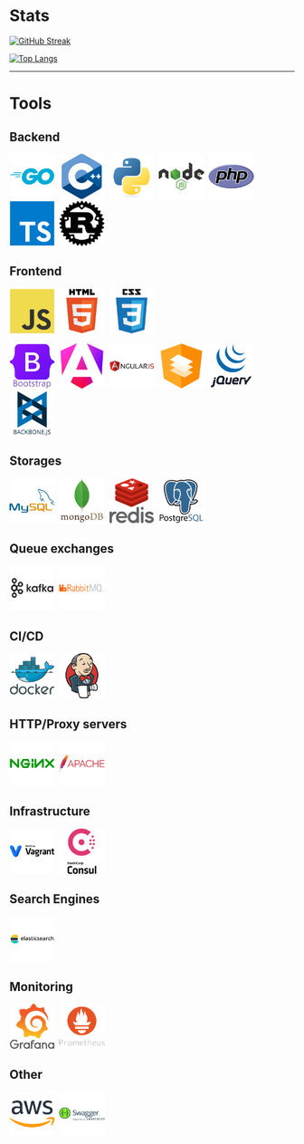 # Stats

[![GitHub Streak](http://github-readme-streak-stats.herokuapp.com?user=yelsukov&theme=dark&background=000000)](https://git.io/streak-stats)

[![Top Langs](https://github-readme-stats.vercel.app/api/top-langs/?username=yelsukov&layout=compact&theme=vision-friendly-dark)](https://github.com/anuraghazra/github-readme-stats)

---
# Tools
## Backend
<img src="https://github.com/devicons/devicon/blob/master/icons/go/go-original-wordmark.svg" title="Go" alt="Go" width="80" height="80" />&nbsp;
<img src="https://github.com/devicons/devicon/blob/master/icons/cplusplus/cplusplus-original.svg" title="C++" alt="C++" width="80" height="80" />&nbsp;
<img src="https://github.com/devicons/devicon/blob/master/icons/python/python-original.svg" title="Python" alt="Python" width="80" height="80" />&nbsp;
<img src="https://github.com/devicons/devicon/blob/master/icons/nodejs/nodejs-original-wordmark.svg" title="NodeJS" alt="NodeJS" width="80" height="80" />&nbsp;
<img src="https://github.com/devicons/devicon/blob/master/icons/php/php-original.svg" title="PHP" alt="PHP" width="80" height="80" />&nbsp;
<img src="https://github.com/devicons/devicon/blob/master/icons/typescript/typescript-original.svg" title="TS" alt="TS" width="80" height="80" />&nbsp;
<img src="https://github.com/devicons/devicon/blob/master/icons/rust/rust-original.svg" title="Rust" alt="Rust" width="80" height="80" />

## Frontend
<img src="https://github.com/devicons/devicon/blob/master/icons/javascript/javascript-original.svg" title="JavaScript" alt="JavaScript" width="80" height="80" />&nbsp;
<img src="https://github.com/devicons/devicon/blob/master/icons/html5/html5-original-wordmark.svg" title="HTML5" alt="HTML5" width="80" height="80" />&nbsp;
<img src="https://github.com/devicons/devicon/blob/master/icons/css3/css3-original-wordmark.svg" title="CSS3" alt="CSS3" width="80" height="80" />

<img src="https://github.com/devicons/devicon/blob/master/icons/bootstrap/bootstrap-original-wordmark.svg" title="Bootstrap" alt="Bootstrap" width="80" height="80" />&nbsp;
<img src="https://github.com/devicons/devicon/blob/master/icons/angular/angular-original.svg" title="Angular" alt="Angular" width="80" height="80" />&nbsp;
<img src="https://github.com/devicons/devicon/blob/master/icons/angularjs/angularjs-original-wordmark.svg" title="AngularJs" alt="AngularJs" width="80" height="80" />&nbsp;
<img src="https://github.com/devicons/devicon/blob/master/icons/angularmaterial/angularmaterial-original.svg" title="AngularMaterial" alt="AngularMaterial" width="80" height="80" />&nbsp;
<img src="https://github.com/devicons/devicon/blob/master/icons/jquery/jquery-original-wordmark.svg" title="jQuery" alt="jQuery" width="80" height="80" />&nbsp;
<img src="https://github.com/devicons/devicon/blob/master/icons/backbonejs/backbonejs-original-wordmark.svg" title="BackboneJs" alt="BackboneJs" width="80" height="80" />

## Storages
<img src="https://github.com/devicons/devicon/blob/master/icons/mysql/mysql-original-wordmark.svg" title="Mysql" alt="Mysql" width="80" height="80" />&nbsp;
<img src="https://github.com/devicons/devicon/blob/master/icons/mongodb/mongodb-original-wordmark.svg" title="MongoDb" alt="MongoDb" width="80" height="80" />&nbsp;
<img src="https://github.com/devicons/devicon/blob/master/icons/redis/redis-original-wordmark.svg" title="Redis" alt="Redis" width="80" height="80" />&nbsp;
<img src="https://github.com/devicons/devicon/blob/master/icons/postgresql/postgresql-original-wordmark.svg" title="PostgreSQL" alt="PostgreSQL" width="80" height="80" />&nbsp;

## Queue exchanges
<img src="https://github.com/devicons/devicon/blob/master/icons/apachekafka/apachekafka-original-wordmark.svg" title="Kafka" alt="Kafka" width="80" height="80" />&nbsp;
<img src="https://github.com/devicons/devicon/blob/master/icons/rabbitmq/rabbitmq-original-wordmark.svg" title="RabbitMQ" alt="RabbitMQ" width="80" height="80" />

## CI/CD
<img src="https://github.com/devicons/devicon/blob/master/icons/docker/docker-original-wordmark.svg" title="Docker" alt="Docker" width="80" height="80" />&nbsp;
<img src="https://github.com/devicons/devicon/blob/master/icons/jenkins/jenkins-original.svg" title="Jenkins" alt="Jenkins" width="80" height="80" />

## HTTP/Proxy servers
<img src="https://github.com/devicons/devicon/blob/master/icons/nginx/nginx-original.svg" title="Nginx" alt="Nginx" width="80" height="80" />&nbsp;
<img src="https://github.com/devicons/devicon/blob/master/icons/apache/apache-original-wordmark.svg" title="Apache" alt="Apache" width="80" height="80" />

## Infrastructure
<img src="https://github.com/devicons/devicon/blob/master/icons/vagrant/vagrant-original-wordmark.svg" title="Vagrant" alt="Vagrant" width="80" height="80" />&nbsp;
<img src="https://github.com/devicons/devicon/blob/master/icons/consul/consul-original-wordmark.svg" title="Consul" alt="Consul" width="80" height="80" />

## Search Engines
<img src="https://github.com/devicons/devicon/blob/master/icons/elasticsearch/elasticsearch-original-wordmark.svg" title="ElasticSearch" alt="ElasticSearch" width="80" height="80" />

## Monitoring
<img src="https://github.com/devicons/devicon/blob/master/icons/grafana/grafana-original-wordmark.svg" title="Grafana" alt="Grafana" width="80" height="80" />&nbsp;
<img src="https://github.com/devicons/devicon/blob/master/icons/prometheus/prometheus-original-wordmark.svg" title="Prometheus" alt="Prometheus" width="80" height="80" />

## Other
<img src="https://github.com/devicons/devicon/blob/master/icons/amazonwebservices/amazonwebservices-original-wordmark.svg" title="AWS" alt="AWS" width="80" height="80" />&nbsp;
<img src="https://github.com/devicons/devicon/blob/master/icons/swagger/swagger-original-wordmark.svg" title="Swagger" alt="Swagger" width="80" height="80" />
